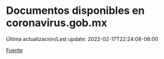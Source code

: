 # Documentos disponibles en coronavirus.gob.mx

Última actualización/Last update: 2022-02-17T22:24:08-06:00

 [Fuente](https://coronavirus.gob.mx/)
